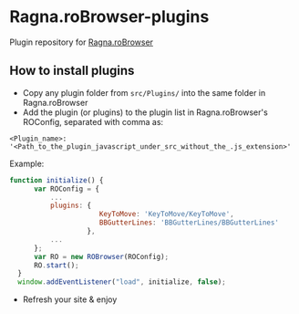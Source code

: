 # Ragna.roBrowser-plugins
Plugin repository for [Ragna.roBrowser](https://github.com/MrAntares/Ragna.roBrowser)

## How to install plugins
* Copy any plugin folder from `src/Plugins/` into the same folder in Ragna.roBrowser
* Add the plugin (or plugins) to the plugin list in Ragna.roBrowser's ROConfig, separated with comma as:

 `<Plugin_name>: '<Path_to_the_plugin_javascript_under_src_without_the_.js_extension>'`
 
 Example:
```js
function initialize() {
      var ROConfig = {
          ...
          plugins: { 
                      KeyToMove: 'KeyToMove/KeyToMove',
                      BBGutterLines: 'BBGutterLines/BBGutterLines'
                   },
          ...
      };
      var RO = new ROBrowser(ROConfig);
      RO.start();
  }
  window.addEventListener("load", initialize, false);
```
* Refresh your site & enjoy
